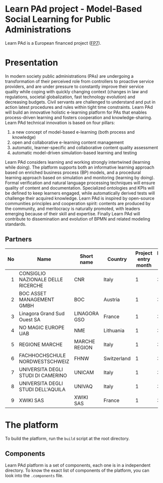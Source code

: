 Learn PAd project - Model-Based Social Learning for Public Administrations
==========================================================================

Learn PAd is a European financed project ([FP7](http://cordis.europa.eu/fp7/)).

# Presentation
In modern society public administrations (PAs) are undergoing a transformation
of their perceived role from controllers to proactive service providers, and are
under pressure to constantly improve their service quality while coping with
quickly changing context (changes in law and regulations, societal
globalization, fast technology evolution) and decreasing budgets. Civil servants
are challenged to understand and put in action latest procedures and rules
within tight time constraints. Learn PAd will build an innovative holistic
e-learning platform for PAs that enables process-driven learning and fosters
cooperation and knowledge-sharing. Learn PAd technical innovation is based on
four pillars:

1. a new concept of model-based e-learning (both process and knowledge)
2. open and collaborative e-learning content management
3. automatic, learner-specific and collaborative content quality assessment
4. automatic model-driven simulation-based learning and testing

Learn PAd considers learning and working strongly intertwined (learning while
doing).  The platform supports both an informative learning approach based on
enriched business process (BP) models, and a procedural learning approach based
on simulation and monitoring (learning by doing). Formal verification and
natural language processing techniques will ensure quality of content and
documentation. Specialized ontologies and KPIs will be defined to keep learners
engaged, while automatically derived tests will challenge their acquired
knowledge.  Learn PAd is inspired by open-source communities principles and
cooperation spirit: contents are produced by the community, and meritocracy is
naturally promoted, with leaders emerging because of their skill and expertise.
Finally Learn PAd will contribute to dissemination and evolution of BPMN and
related modeling standards.

## Partners

No | Name                               | Short name    | Country     | Project entry month | Project exit month
-: | ---------------------------------- | ------------- | ----------- | ------------------- | ------------------
1  | CONSIGLIO NAZIONALE DELLE RICERCHE | CNR           | Italy       | 1                   | 30                
2  | BOC ASSET MANAGEMENT GMBH          | BOC           | Austria     | 1                   | 30                
3  | Linagora Grand Sud Ouest SA        | LINAGORA GSO  | France      | 1                   | 30                
4  | NO MAGIC EUROPE UAB                | NME           | Lithuania   | 1                   | 30                
5  | REGIONE MARCHE                     | MARCHE REGION | Italy       | 1                   | 30                
6  | FACHHOCHSCHULE NORDWESTSCHWEIZ     | FHNW          | Switzerland | 1                   | 30                
7  | UNIVERSITA DEGLI STUDI DI CAMERINO | UNICAM        | Italy       | 1                   | 30                
8  | UNIVERSITA DEGLI STUDI DELL'AQUILA | UNIVAQ        | Italy       | 1                   | 30                
9  | XWIKI SAS                          | XWIKI SAS     | France      | 1                   | 30                

# The platform
To build the platform, run the `build` script at the root directory.

## Components
Learn PAd platform is a set of components, each one is in a independent
directory.  To know the exact list of components of the platform, you can look
into the `.components` file.

